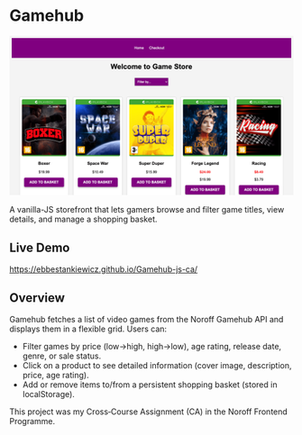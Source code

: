 # Gamehub

![Gamehub Preview](images/gamehub-preview.png)

A vanilla-JS storefront that lets gamers browse and filter game titles, view details, and manage a shopping basket.

## Live Demo

https://ebbestankiewicz.github.io/Gamehub-js-ca/

## Overview

Gamehub fetches a list of video games from the Noroff Gamehub API and displays them in a flexible grid. Users can:

- Filter games by price (low→high, high→low), age rating, release date, genre, or sale status.  
- Click on a product to see detailed information (cover image, description, price, age rating).  
- Add or remove items to/from a persistent shopping basket (stored in localStorage).  

This project was my Cross‐Course Assignment (CA) in the Noroff Frontend Programme.
